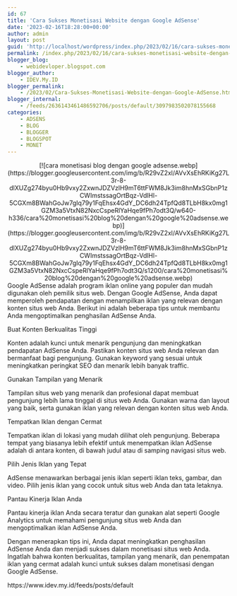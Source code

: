 ```yaml
---
id: 67
title: 'Cara Sukses Monetisasi Website dengan Google AdSense'
date: '2023-02-16T18:28:00+00:00'
author: admin
layout: post
guid: 'http://localhost/wordpress/index.php/2023/02/16/cara-sukses-monetisasi-website-dengan-google-adsense/'
permalink: /index.php/2023/02/16/cara-sukses-monetisasi-website-dengan-google-adsense/
blogger_blog:
    - webidevloper.blogspot.com
blogger_author:
    - IDEV.My.ID
blogger_permalink:
    - /2023/02/Cara-Sukses-Monetisasi-Website-dengan-Google-AdSense.html
blogger_internal:
    - /feeds/2636143461486592706/posts/default/3097983502078155668
categories:
    - ADSENS
    - BLOG
    - BLOGGER
    - BLOGSPOT
    - MONET
---
```


<div style="clear: both; text-align: center;">[![cara monetisasi blog dengan google adsense.webp](https://blogger.googleusercontent.com/img/b/R29vZ2xl/AVvXsEhRKiKg27L3r-8-dlXUZg274byu0Hb9vxy2ZxwnJDZVzlH9mT6ttFWM8Jk3im8hnMxSGbnP1zCWImstssagOrtBqz-VdlHl-5CGXm8BWahGoJw7gIq79y1FqEhsx4GdY_DC6dh24TpfQd8TLbH8kx0mg1GZM3a5VtxN82NxcCspeRlYaHqe9fPh7odt3Q/w640-h336/cara%20monetisasi%20blog%20dengan%20google%20adsense.webp)](https://blogger.googleusercontent.com/img/b/R29vZ2xl/AVvXsEhRKiKg27L3r-8-dlXUZg274byu0Hb9vxy2ZxwnJDZVzlH9mT6ttFWM8Jk3im8hnMxSGbnP1zCWImstssagOrtBqz-VdlHl-5CGXm8BWahGoJw7gIq79y1FqEhsx4GdY_DC6dh24TpfQd8TLbH8kx0mg1GZM3a5VtxN82NxcCspeRlYaHqe9fPh7odt3Q/s1200/cara%20monetisasi%20blog%20dengan%20google%20adsense.webp)</div>Google AdSense adalah program iklan online yang populer dan mudah digunakan oleh pemilik situs web. Dengan Google AdSense, Anda dapat memperoleh pendapatan dengan menampilkan iklan yang relevan dengan konten situs web Anda. Berikut ini adalah beberapa tips untuk membantu Anda mengoptimalkan penghasilan AdSense Anda.

Buat Konten Berkualitas Tinggi

Konten adalah kunci untuk menarik pengunjung dan meningkatkan pendapatan AdSense Anda. Pastikan konten situs web Anda relevan dan bermanfaat bagi pengunjung. Gunakan keyword yang sesuai untuk meningkatkan peringkat SEO dan menarik lebih banyak traffic.

Gunakan Tampilan yang Menarik

Tampilan situs web yang menarik dan profesional dapat membuat pengunjung lebih lama tinggal di situs web Anda. Gunakan warna dan layout yang baik, serta gunakan iklan yang relevan dengan konten situs web Anda.

Tempatkan Iklan dengan Cermat

Tempatkan iklan di lokasi yang mudah dilihat oleh pengunjung. Beberapa tempat yang biasanya lebih efektif untuk menempatkan iklan AdSense adalah di antara konten, di bawah judul atau di samping navigasi situs web.

Pilih Jenis Iklan yang Tepat

AdSense menawarkan berbagai jenis iklan seperti iklan teks, gambar, dan video. Pilih jenis iklan yang cocok untuk situs web Anda dan tata letaknya.

Pantau Kinerja Iklan Anda

Pantau kinerja iklan Anda secara teratur dan gunakan alat seperti Google Analytics untuk memahami pengunjung situs web Anda dan mengoptimalkan iklan AdSense Anda.

Dengan menerapkan tips ini, Anda dapat meningkatkan penghasilan AdSense Anda dan menjadi sukses dalam monetisasi situs web Anda. Ingatlah bahwa konten berkualitas, tampilan yang menarik, dan penempatan iklan yang cermat adalah kunci untuk sukses dalam monetisasi dengan Google AdSense.

<div>https://www.idev.my.id/feeds/posts/default</div>